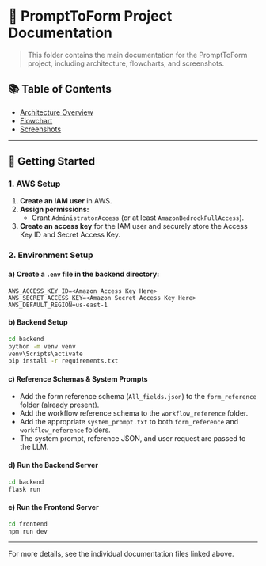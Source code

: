 # 📄 PromptToForm Project Documentation

> This folder contains the main documentation for the PromptToForm project, including architecture, flowcharts, and screenshots.

## 📚 Table of Contents

- [Architecture Overview](architecture.md)
- [Flowchart](flowchart.md)
- [Screenshots](screenshots.md)

---

## 🚀 Getting Started

### 1. AWS Setup

1. **Create an IAM user** in AWS.
2. **Assign permissions:**
   - Grant `AdministratorAccess` (or at least `AmazonBedrockFullAccess`).
3. **Create an access key** for the IAM user and securely store the Access Key ID and Secret Access Key.

### 2. Environment Setup

#### a) Create a `.env` file in the backend directory:

```env
AWS_ACCESS_KEY_ID=<Amazon Access Key Here>
AWS_SECRET_ACCESS_KEY=<Amazon Secret Access Key Here>
AWS_DEFAULT_REGION=us-east-1
```

#### b) Backend Setup

```sh
cd backend
python -m venv venv
venv\Scripts\activate
pip install -r requirements.txt
```

#### c) Reference Schemas & System Prompts

- Add the form reference schema (`All_fields.json`) to the `form_reference` folder (already present).
- Add the workflow reference schema to the `workflow_reference` folder.
- Add the appropriate `system_prompt.txt` to both `form_reference` and `workflow_reference` folders.
- The system prompt, reference JSON, and user request are passed to the LLM.

#### d) Run the Backend Server

```sh
cd backend
flask run
```

#### e) Run the Frontend Server

```sh
cd frontend
npm run dev
```

---

For more details, see the individual documentation files linked above.
